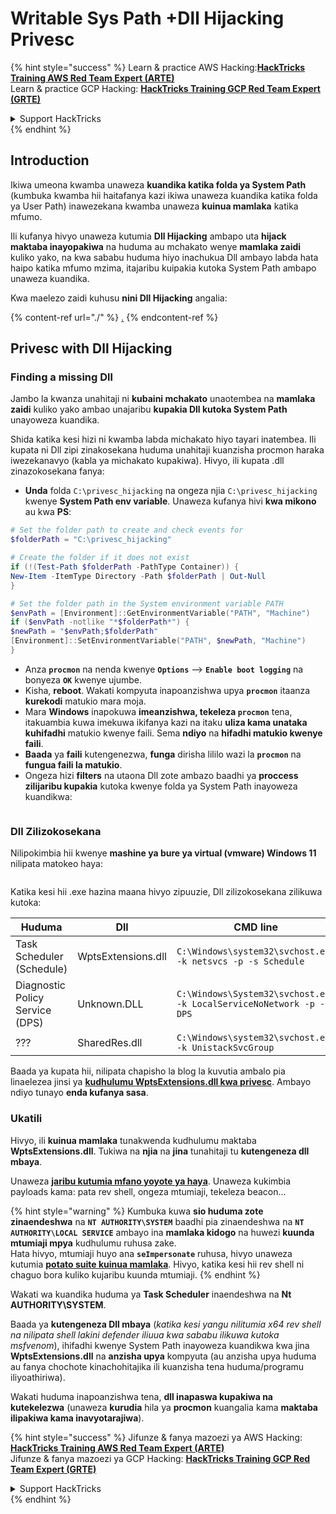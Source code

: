 # Writable Sys Path +Dll Hijacking Privesc

{% hint style="success" %}
Learn & practice AWS Hacking:<img src="/.gitbook/assets/arte.png" alt="" data-size="line">[**HackTricks Training AWS Red Team Expert (ARTE)**](https://training.hacktricks.xyz/courses/arte)<img src="/.gitbook/assets/arte.png" alt="" data-size="line">\
Learn & practice GCP Hacking: <img src="/.gitbook/assets/grte.png" alt="" data-size="line">[**HackTricks Training GCP Red Team Expert (GRTE)**<img src="/.gitbook/assets/grte.png" alt="" data-size="line">](https://training.hacktricks.xyz/courses/grte)

<details>

<summary>Support HackTricks</summary>

* Check the [**subscription plans**](https://github.com/sponsors/carlospolop)!
* **Join the** 💬 [**Discord group**](https://discord.gg/hRep4RUj7f) or the [**telegram group**](https://t.me/peass) or **follow** us on **Twitter** 🐦 [**@hacktricks\_live**](https://twitter.com/hacktricks\_live)**.**
* **Share hacking tricks by submitting PRs to the** [**HackTricks**](https://github.com/carlospolop/hacktricks) and [**HackTricks Cloud**](https://github.com/carlospolop/hacktricks-cloud) github repos.

</details>
{% endhint %}

## Introduction

Ikiwa umeona kwamba unaweza **kuandika katika folda ya System Path** (kumbuka kwamba hii haitafanya kazi ikiwa unaweza kuandika katika folda ya User Path) inawezekana kwamba unaweza **kuinua mamlaka** katika mfumo.

Ili kufanya hivyo unaweza kutumia **Dll Hijacking** ambapo uta **hijack maktaba inayopakiwa** na huduma au mchakato wenye **mamlaka zaidi** kuliko yako, na kwa sababu huduma hiyo inachukua Dll ambayo labda hata haipo katika mfumo mzima, itajaribu kuipakia kutoka System Path ambapo unaweza kuandika.

Kwa maelezo zaidi kuhusu **nini Dll Hijacking** angalia:

{% content-ref url="./" %}
[.](./)
{% endcontent-ref %}

## Privesc with Dll Hijacking

### Finding a missing Dll

Jambo la kwanza unahitaji ni **kubaini mchakato** unaotembea na **mamlaka zaidi** kuliko yako ambao unajaribu **kupakia Dll kutoka System Path** unayoweza kuandika.

Shida katika kesi hizi ni kwamba labda michakato hiyo tayari inatembea. Ili kupata ni Dll zipi zinakosekana huduma unahitaji kuanzisha procmon haraka iwezekanavyo (kabla ya michakato kupakiwa). Hivyo, ili kupata .dll zinazokosekana fanya:

* **Unda** folda `C:\privesc_hijacking` na ongeza njia `C:\privesc_hijacking` kwenye **System Path env variable**. Unaweza kufanya hivi **kwa mikono** au kwa **PS**:
```powershell
# Set the folder path to create and check events for
$folderPath = "C:\privesc_hijacking"

# Create the folder if it does not exist
if (!(Test-Path $folderPath -PathType Container)) {
New-Item -ItemType Directory -Path $folderPath | Out-Null
}

# Set the folder path in the System environment variable PATH
$envPath = [Environment]::GetEnvironmentVariable("PATH", "Machine")
if ($envPath -notlike "*$folderPath*") {
$newPath = "$envPath;$folderPath"
[Environment]::SetEnvironmentVariable("PATH", $newPath, "Machine")
}
```
* Anza **`procmon`** na nenda kwenye **`Options`** --> **`Enable boot logging`** na bonyeza **`OK`** kwenye ujumbe.
* Kisha, **reboot**. Wakati kompyuta inapoanzishwa upya **`procmon`** itaanza **kurekodi** matukio mara moja.
* Mara **Windows** inapokuwa **imeanzishwa, tekeleza `procmon`** tena, itakuambia kuwa imekuwa ikifanya kazi na itaku **uliza kama unataka kuhifadhi** matukio kwenye faili. Sema **ndiyo** na **hifadhi matukio kwenye faili**.
* **Baada** ya **faili** kutengenezwa, **funga** dirisha lililo wazi la **`procmon`** na **fungua faili la matukio**.
* Ongeza hizi **filters** na utaona Dll zote ambazo baadhi ya **proccess zilijaribu kupakia** kutoka kwenye folda ya System Path inayoweza kuandikwa:

<figure><img src="../../../.gitbook/assets/image (945).png" alt=""><figcaption></figcaption></figure>

### Dll Zilizokosekana

Nilipokimbia hii kwenye **mashine ya bure ya virtual (vmware) Windows 11** nilipata matokeo haya:

<figure><img src="../../../.gitbook/assets/image (607).png" alt=""><figcaption></figcaption></figure>

Katika kesi hii .exe hazina maana hivyo zipuuzie, Dll zilizokosekana zilikuwa kutoka:

| Huduma                          | Dll                | CMD line                                                             |
| ------------------------------- | ------------------ | -------------------------------------------------------------------- |
| Task Scheduler (Schedule)       | WptsExtensions.dll | `C:\Windows\system32\svchost.exe -k netsvcs -p -s Schedule`          |
| Diagnostic Policy Service (DPS) | Unknown.DLL        | `C:\Windows\System32\svchost.exe -k LocalServiceNoNetwork -p -s DPS` |
| ???                             | SharedRes.dll      | `C:\Windows\system32\svchost.exe -k UnistackSvcGroup`                |

Baada ya kupata hii, nilipata chapisho la blog la kuvutia ambalo pia linaelezea jinsi ya [**kudhulumu WptsExtensions.dll kwa privesc**](https://juggernaut-sec.com/dll-hijacking/#Windows\_10\_Phantom\_DLL\_Hijacking\_-\_WptsExtensionsdll). Ambayo ndiyo tunayo **enda kufanya sasa**.

### Ukatili

Hivyo, ili **kuinua mamlaka** tunakwenda kudhulumu maktaba **WptsExtensions.dll**. Tukiwa na **njia** na **jina** tunahitaji tu **kutengeneza dll mbaya**.

Unaweza [**jaribu kutumia mfano yoyote ya haya**](./#creating-and-compiling-dlls). Unaweza kukimbia payloads kama: pata rev shell, ongeza mtumiaji, tekeleza beacon...

{% hint style="warning" %}
Kumbuka kuwa **sio huduma zote zinaendeshwa** na **`NT AUTHORITY\SYSTEM`** baadhi pia zinaendeshwa na **`NT AUTHORITY\LOCAL SERVICE`** ambayo ina **mamlaka kidogo** na huwezi **kuunda mtumiaji mpya** kudhulumu ruhusa zake.\
Hata hivyo, mtumiaji huyo ana **`seImpersonate`** ruhusa, hivyo unaweza kutumia [**potato suite kuinua mamlaka**](../roguepotato-and-printspoofer.md). Hivyo, katika kesi hii rev shell ni chaguo bora kuliko kujaribu kuunda mtumiaji.
{% endhint %}

Wakati wa kuandika huduma ya **Task Scheduler** inaendeshwa na **Nt AUTHORITY\SYSTEM**.

Baada ya **kutengeneza Dll mbaya** (_katika kesi yangu nilitumia x64 rev shell na nilipata shell lakini defender iliuua kwa sababu ilikuwa kutoka msfvenom_), ihifadhi kwenye System Path inayoweza kuandikwa kwa jina **WptsExtensions.dll** na **anzisha upya** kompyuta (au anzisha upya huduma au fanya chochote kinachohitajika ili kuanzisha tena huduma/programu iliyoathiriwa).

Wakati huduma inapoanzishwa tena, **dll inapaswa kupakiwa na kutekelezwa** (unaweza **kurudia** hila ya **procmon** kuangalia kama **maktaba ilipakiwa kama inavyotarajiwa**).

{% hint style="success" %}
Jifunze & fanya mazoezi ya AWS Hacking:<img src="/.gitbook/assets/arte.png" alt="" data-size="line">[**HackTricks Training AWS Red Team Expert (ARTE)**](https://training.hacktricks.xyz/courses/arte)<img src="/.gitbook/assets/arte.png" alt="" data-size="line">\
Jifunze & fanya mazoezi ya GCP Hacking: <img src="/.gitbook/assets/grte.png" alt="" data-size="line">[**HackTricks Training GCP Red Team Expert (GRTE)**<img src="/.gitbook/assets/grte.png" alt="" data-size="line">](https://training.hacktricks.xyz/courses/grte)

<details>

<summary>Support HackTricks</summary>

* Angalia [**mpango wa usajili**](https://github.com/sponsors/carlospolop)!
* **Jiunge na** 💬 [**kikundi cha Discord**](https://discord.gg/hRep4RUj7f) au [**kikundi cha telegram**](https://t.me/peass) au **fuata** sisi kwenye **Twitter** 🐦 [**@hacktricks\_live**](https://twitter.com/hacktricks\_live)**.**
* **Shiriki hila za udukuzi kwa kuwasilisha PRs kwa** [**HackTricks**](https://github.com/carlospolop/hacktricks) na [**HackTricks Cloud**](https://github.com/carlospolop/hacktricks-cloud) github repos.

</details>
{% endhint %}
